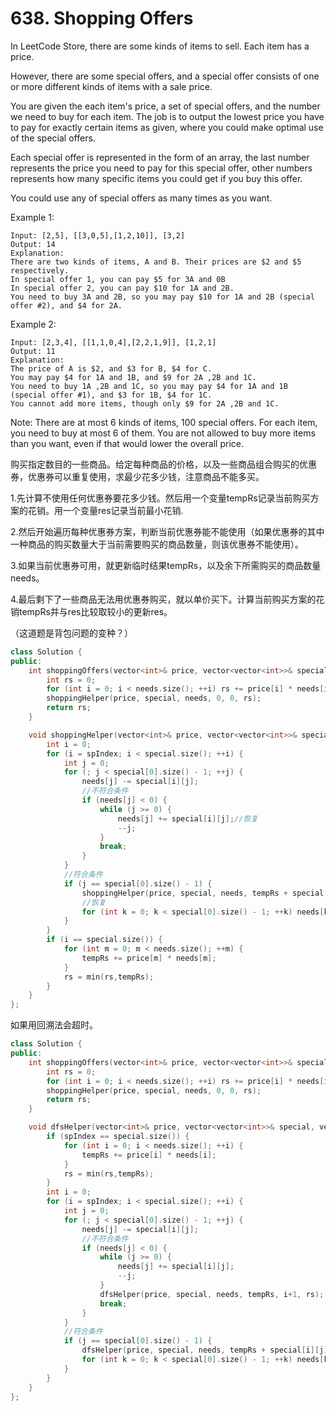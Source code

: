 # 638. Shopping Offers
In LeetCode Store, there are some kinds of items to sell. Each item has a price.

However, there are some special offers, and a special offer consists of one or more different kinds of items with a sale price.

You are given the each item's price, a set of special offers, and the number we need to buy for each item. The job is to output the lowest price you have to pay for exactly certain items as given, where you could make optimal use of the special offers.

Each special offer is represented in the form of an array, the last number represents the price you need to pay for this special offer, other numbers represents how many specific items you could get if you buy this offer.

You could use any of special offers as many times as you want.

Example 1:
```
Input: [2,5], [[3,0,5],[1,2,10]], [3,2]
Output: 14
Explanation: 
There are two kinds of items, A and B. Their prices are $2 and $5 respectively. 
In special offer 1, you can pay $5 for 3A and 0B
In special offer 2, you can pay $10 for 1A and 2B. 
You need to buy 3A and 2B, so you may pay $10 for 1A and 2B (special offer #2), and $4 for 2A.
```

Example 2:
```
Input: [2,3,4], [[1,1,0,4],[2,2,1,9]], [1,2,1]
Output: 11
Explanation: 
The price of A is $2, and $3 for B, $4 for C. 
You may pay $4 for 1A and 1B, and $9 for 2A ,2B and 1C. 
You need to buy 1A ,2B and 1C, so you may pay $4 for 1A and 1B (special offer #1), and $3 for 1B, $4 for 1C. 
You cannot add more items, though only $9 for 2A ,2B and 1C.
```
Note:
There are at most 6 kinds of items, 100 special offers.
For each item, you need to buy at most 6 of them.
You are not allowed to buy more items than you want, even if that would lower the overall price.

购买指定数目的一些商品。给定每种商品的价格，以及一些商品组合购买的优惠券，优惠券可以重复使用，求最少花多少钱，注意商品不能多买。

1.先计算不使用任何优惠券要花多少钱。然后用一个变量tempRs记录当前购买方案的花销。用一个变量res记录当前最小花销.

2.然后开始遍历每种优惠券方案，判断当前优惠券能不能使用（如果优惠券的其中一种商品的购买数量大于当前需要购买的商品数量，则该优惠券不能使用）。

3.如果当前优惠券可用，就更新临时结果tempRs，以及余下所需购买的商品数量needs。

4.最后剩下了一些商品无法用优惠券购买，就以单价买下。计算当前购买方案的花销tempRs并与res比较取较小的更新res。

（这道题是背包问题的变种？）
```cpp
class Solution {
public:
    int shoppingOffers(vector<int>& price, vector<vector<int>>& special, vector<int>& needs) {
        int rs = 0;
        for (int i = 0; i < needs.size(); ++i) rs += price[i] * needs[i];
        shoppingHelper(price, special, needs, 0, 0, rs);
        return rs;
    }

    void shoppingHelper(vector<int>& price, vector<vector<int>>& special, vector<int>& needs, int tempRs, int spIndex ,int &rs) {
        int i = 0;
        for (i = spIndex; i < special.size(); ++i) {
            int j = 0;
            for (; j < special[0].size() - 1; ++j) {
                needs[j] -= special[i][j];
                //不符合条件
                if (needs[j] < 0) {
                    while (j >= 0) {
                        needs[j] += special[i][j];//恢复
                        --j;
                    }
                    break;
                }
            }
            //符合条件
            if (j == special[0].size() - 1) {
                shoppingHelper(price, special, needs, tempRs + special[i][j], i, rs);
                //恢复
                for (int k = 0; k < special[0].size() - 1; ++k) needs[k] += special[i][k];
            }
        }
        if (i == special.size()) {
            for (int m = 0; m < needs.size(); ++m) {
                tempRs += price[m] * needs[m];
            }
            rs = min(rs,tempRs);
        }
    }
};
```

如果用回溯法会超时。
```cpp
class Solution {
public:
    int shoppingOffers(vector<int>& price, vector<vector<int>>& special, vector<int>& needs) {
        int rs = 0;
        for (int i = 0; i < needs.size(); ++i) rs += price[i] * needs[i];
        shoppingHelper(price, special, needs, 0, 0, rs);
        return rs;
    }

    void dfsHelper(vector<int>& price, vector<vector<int>>& special, vector<int>& needs, int tempRs, int spIndex ,int &rs) {
        if (spIndex == special.size()) {
            for (int i = 0; i < needs.size(); ++i) {
                tempRs += price[i] * needs[i];
            }
            rs = min(rs,tempRs);
        }
        int i = 0;
        for (i = spIndex; i < special.size(); ++i) {
            int j = 0;
            for (; j < special[0].size() - 1; ++j) {
                needs[j] -= special[i][j];
                //不符合条件
                if (needs[j] < 0) {
                    while (j >= 0) {
                        needs[j] += special[i][j];
                        --j;
                    }
                    dfsHelper(price, special, needs, tempRs, i+1, rs);
                    break;
                }
            }
            //符合条件
            if (j == special[0].size() - 1) {
                dfsHelper(price, special, needs, tempRs + special[i][j], i, rs);
                for (int k = 0; k < special[0].size() - 1; ++k) needs[k] += special[i][k];
            }
        }
    }
};
```
